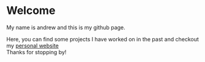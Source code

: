 <h1>Welcome</h1>
My name is andrew and this is my github page.

Here, you can find some projects I have worked on in the past and checkout my
<a href="https://atacoi.github.io">personal website</a> <br>
Thanks for stopping by!
